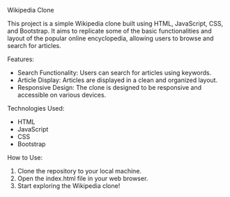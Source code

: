 Wikipedia Clone

This project is a simple Wikipedia clone built using HTML, JavaScript, CSS, and Bootstrap. It aims to replicate some of the basic functionalities and layout of the popular online encyclopedia, allowing users to browse and search for articles.

Features:

* Search Functionality: Users can search for articles using keywords.
* Article Display: Articles are displayed in a clean and organized layout.
* Responsive Design: The clone is designed to be responsive and accessible on various devices.

Technologies Used:

* HTML
* JavaScript
* CSS
* Bootstrap

How to Use:

1. Clone the repository to your local machine.
2. Open the index.html file in your web browser.
3. Start exploring the Wikipedia clone!

